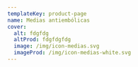 ```yaml
---
templateKey: product-page
name: Medias antiembólicas
cover:
  alt: fdgfdg
  altProd: fdgfdgfdg
  image: /img/icon-medias.svg
  imageProd: /img/icon-medias-white.svg
---
```


